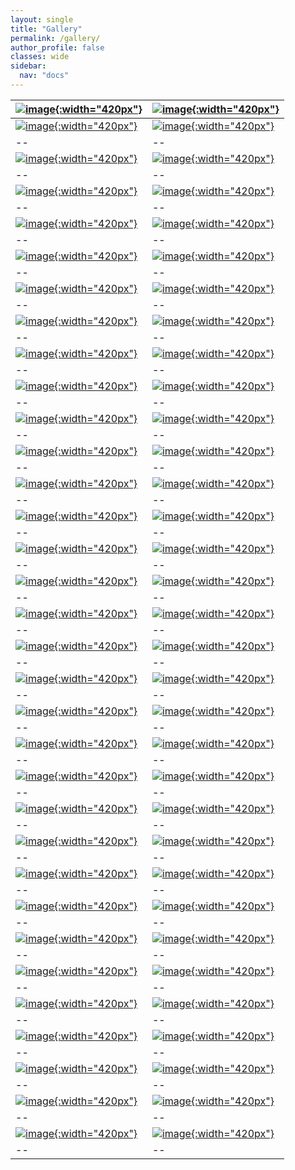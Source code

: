 ```yaml
---
layout: single
title: "Gallery"
permalink: /gallery/
author_profile: false
classes: wide
sidebar:
  nav: "docs"
---
```

[![image](/assets/images/Gallery/1Picture2.jpg){:width="420px"}](https://doi.org/10.3390/drones3030060) | [![image](/assets/images/Gallery/2Picture1.jpg){:width="420px"}](https://doi.org/10.3390/drones3030060) 
--|--
[![image](/assets/images/Gallery/2Picture3.jpg){:width="420px"}](https://doi.org/10.3390/drones3030060) | [![image](/assets/images/Gallery/2Picture4.jpg){:width="420px"}](https://doi.org/10.3390/drones3030060) 
--|--
[![image](/assets/images/Gallery/2Picture5.jpg){:width="420px"}](https://doi.org/10.3390/drones3030060) | [![image](/assets/images/Gallery/2Picture6.jpg){:width="420px"}](https://doi.org/10.3390/drones3030060) 
--|--
[![image](/assets/images/Gallery/2Picture7.jpg){:width="420px"}](https://doi.org/10.3390/drones3030060) | [![image](/assets/images/Gallery/2Picture8.jpg){:width="420px"}](https://doi.org/10.3390/drones3030060) 
--|--
[![image](/assets/images/Gallery/2Picture9.jpg){:width="420px"}](https://doi.org/10.3390/drones3030060) | [![image](/assets/images/Gallery/2Picture10.jpg){:width="420px"}](https://doi.org/10.3390/drones3030060) 
--|--
[![image](/assets/images/Gallery/2Picture11.jpg){:width="420px"}](https://doi.org/10.3390/drones3030060) | [![image](/assets/images/Gallery/2Picture12.jpg){:width="420px"}](https://doi.org/10.3390/drones3030060) 
--|--
[![image](/assets/images/Gallery/2Picture13.jpg){:width="420px"}](https://doi.org/10.3390/drones3030060) | [![image](/assets/images/Gallery/2Picture14.jpg){:width="420px"}](https://doi.org/10.3390/drones3030060) 
--|--
[![image](/assets/images/Gallery/2Picture15.jpg){:width="420px"}](https://doi.org/10.3390/drones3030060) | [![image](/assets/images/Gallery/2Picture16.jpg){:width="420px"}](https://doi.org/10.3390/drones3030060) 
--|--
[![image](/assets/images/Gallery/2Picture17.jpg){:width="420px"}](https://doi.org/10.3390/drones3030060) | [![image](/assets/images/Gallery/2Picture18.jpg){:width="420px"}](https://doi.org/10.3390/drones3030060) 
--|--
[![image](/assets/images/Gallery/2Picture22.jpg){:width="420px"}](https://doi.org/10.3390/drones3030060) | [![image](/assets/images/Gallery/2Picture23.jpg){:width="420px"}](https://doi.org/10.3390/drones3030060) 
--|--
[![image](/assets/images/Gallery/2Picture24.jpg){:width="420px"}](https://doi.org/10.3390/drones3030060) | [![image](/assets/images/Gallery/2Picture25.jpg){:width="420px"}](https://doi.org/10.3390/drones3030060) 
--|--
[![image](/assets/images/Gallery/2Picture26.jpg){:width="420px"}](https://doi.org/10.3390/drones3030060) | [![image](/assets/images/Gallery/AK_Grass.jpg){:width="420px"}](https://doi.org/10.3390/drones3030060) 
--|--
[![image](/assets/images/Gallery/Anderson.jpg){:width="420px"}](https://doi.org/10.3390/drones3030060) | [![image](/assets/images/Gallery/BB.jpg){:width="420px"}](https://doi.org/10.3390/drones3030060) 
--|--
[![image](/assets/images/Gallery/CarrieBow_GPSMap.jpg){:width="420px"}](https://doi.org/10.3390/drones3030060) | [![image](/assets/images/Gallery/Crime.jpg){:width="420px"}](https://doi.org/10.3390/drones3030060) 
--|--
[![image](/assets/images/Gallery/dronetraining.jpg){:width="420px"}](https://doi.org/10.3390/drones3030060) | [![image](/assets/images/Gallery/eelgrass.jpg){:width="420px"}](https://doi.org/10.3390/drones3030060) 
--|--
[![image](/assets/images/Gallery/FHL.jpg){:width="420px"}](https://doi.org/10.3390/drones3030060) | [![image](/assets/images/Gallery/IMG_0823.jpg){:width="420px"}](https://doi.org/10.3390/drones3030060) 
--|--
[![image](/assets/images/Gallery/MLML1.jpg){:width="420px"}](https://doi.org/10.3390/drones3030060) | [![image](/assets/images/Gallery/MLML6.jpg){:width="420px"}](https://doi.org/10.3390/drones3030060) 
--|--
[![image](/assets/images/Gallery/Picture1.jpg){:width="420px"}](https://doi.org/10.3390/drones3030060) | [![image](/assets/images/Gallery/Picture2.jpg){:width="420px"}](https://doi.org/10.3390/drones3030060) 
--|--
[![image](/assets/images/Gallery/Picture3.jpg){:width="420px"}](https://doi.org/10.3390/drones3030060) | [![image](/assets/images/Gallery/Picture4.jpg){:width="420px"}](https://doi.org/10.3390/drones3030060) 
--|--
[![image](/assets/images/Gallery/Picture5.jpg){:width="420px"}](https://doi.org/10.3390/drones3030060) | [![image](/assets/images/Gallery/Picture12.jpg){:width="420px"}](https://doi.org/10.3390/drones3030060) 
--|--
[![image](/assets/images/Gallery/Picture7.jpg){:width="420px"}](https://doi.org/10.3390/drones3030060) | [![image](/assets/images/Gallery/Picture8.jpg){:width="420px"}](https://doi.org/10.3390/drones3030060) 
--|--
[![image](/assets/images/Gallery/Picture9.jpg){:width="420px"}](https://doi.org/10.3390/drones3030060) | [![image](/assets/images/Gallery/Picture10.jpg){:width="420px"}](https://doi.org/10.3390/drones3030060) 
--|--
[![image](/assets/images/Gallery/Picture13.jpg){:width="420px"}](https://doi.org/10.3390/drones3030060) | [![image](/assets/images/Gallery/Picture14.jpg){:width="420px"}](https://doi.org/10.3390/drones3030060) 
--|--
[![image](/assets/images/Gallery/Picture15.jpg){:width="420px"}](https://doi.org/10.3390/drones3030060) | [![image](/assets/images/Gallery/Picture16.jpg){:width="420px"}](https://doi.org/10.3390/drones3030060) 
--|--
[![image](/assets/images/Gallery/Picture17.jpg){:width="420px"}](https://doi.org/10.3390/drones3030060) | [![image](/assets/images/Gallery/Picture18.jpg){:width="420px"}](https://doi.org/10.3390/drones3030060) 
--|--
[![image](/assets/images/Gallery/Picture19.jpg){:width="420px"}](https://doi.org/10.3390/drones3030060) | [![image](/assets/images/Gallery/Training-sites.jpg){:width="420px"}](https://doi.org/10.3390/drones3030060) 
--|--
[![image](/assets/images/Gallery/Picture21.jpg){:width="420px"}](https://doi.org/10.3390/drones3030060) | [![image](/assets/images/Gallery/Picture22.jpg){:width="420px"}](https://doi.org/10.3390/drones3030060) 
--|--
[![image](/assets/images/Gallery/Picture23.jpg){:width="420px"}](https://doi.org/10.3390/drones3030060) | [![image](/assets/images/Gallery/Picture24.jpg){:width="420px"}](https://doi.org/10.3390/drones3030060) 
--|--
[![image](/assets/images/Gallery/Picture25.jpg){:width="420px"}](https://doi.org/10.3390/drones3030060) | [![image](/assets/images/Gallery/Picture26.jpg){:width="420px"}](https://doi.org/10.3390/drones3030060) 
--|--
[![image](/assets/images/Gallery/Picture27.jpg){:width="420px"}](https://doi.org/10.3390/drones3030060) | [![image](/assets/images/Gallery/Picture28.jpg){:width="420px"}](https://doi.org/10.3390/drones3030060) 
--|--
[![image](/assets/images/Gallery/Picture29.jpg){:width="420px"}](https://doi.org/10.3390/drones3030060) | [![image](/assets/images/Gallery/Picture32.jpg){:width="420px"}](https://doi.org/10.3390/drones3030060) 
--|--
[![image](/assets/images/Gallery/Picture33.jpg){:width="420px"}](https://doi.org/10.3390/drones3030060) | [![image](/assets/images/Gallery/Screenshot_20230228100408.jpg){:width="420px"}](https://doi.org/10.3390/drones3030060) 
--|--
[![image](/assets/images/Gallery/SD.jpg){:width="420px"}](https://doi.org/10.3390/drones3030060) | [![image](/assets/images/Gallery/TCP8722.jpg){:width="420px"}](https://doi.org/10.3390/drones3030060) 
--|--

